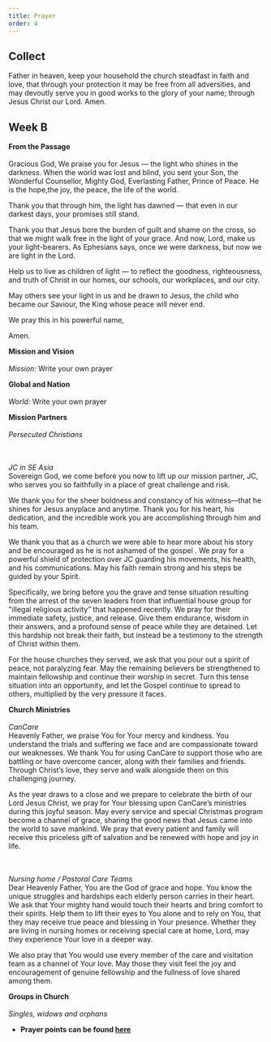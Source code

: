 ```yaml
---
title: Prayer
order: 4
---
```


## Collect
Father in heaven, keep your household the church steadfast in faith and love, that through your protection it may be free from all adversities, and may devoutly serve you in good works to the glory of your name; through Jesus Christ our Lord. Amen.

## Week B


**From the Passage**
<br><br> Gracious God,
 We praise you for Jesus — the light who shines in the darkness.
 When the world was lost and blind, you sent your Son,  the Wonderful Counsellor, Mighty God, Everlasting Father, Prince of Peace.  He is the hope,the joy, the peace, the life of the world.

Thank you that through him, the light has dawned —  that even in our darkest days, your promises still stand.

Thank you that Jesus bore the burden of guilt and shame on the cross,
 so that we might walk free in the light of your grace.
And now, Lord, make us your light-bearers.  As Ephesians says, once we were darkness,
 but now we are light in the Lord.

Help us to live as children of light — to reflect the goodness, righteousness, and truth of Christ in our homes, our schools, our workplaces, and our city.

May others see your light in us and be drawn to Jesus,  the child who became our Saviour, the King whose peace will never end.

We pray this in his powerful name,

Amen.  

**Mission and Vision** 
<br><br> *Mission:* Write your own prayer

**Global and Nation** 
<br><br> *World:* Write your own prayer


**Mission Partners**
<br><br>*Persecuted Christians*   

<br><br>*JC in SE Asia*   
Sovereign God, we come before you now to lift up our mission partner, JC, who serves you so faithfully in a place of great challenge and risk.

We thank you for the sheer boldness and constancy of his witness—that he shines for Jesus anyplace and anytime. Thank you for his heart, his dedication, and the incredible work you are accomplishing through him and his team.

We thank you that as a church we were able to hear more about his story and be encouraged as he is not ashamed of the gospel . We pray for a powerful shield of protection over JC guarding his movements, his health, and his communications. May his faith remain strong and his steps be guided by your Spirit.

Specifically, we bring before you the grave and tense situation resulting from the arrest of the seven leaders from that influential house group for "illegal religious activity” that happened recently.  We pray for their immediate safety, justice, and release. Give them endurance, wisdom in their answers, and a profound sense of peace while they are detained. Let this hardship not break their faith, but instead be a testimony to the strength of Christ within them.

For the house churches they served, we ask that you pour out a spirit of peace, not paralyzing fear. May the remaining believers be strengthened to maintain fellowship and continue their worship in secret. Turn this tense situation into an opportunity, and let the Gospel continue to spread to others, multiplied by the very pressure it faces.


**Church Ministries**
<br><br> *CanCare*  
Heavenly Father, we praise You for Your mercy and kindness. You understand the trials and suffering we face and are compassionate toward our weaknesses. We thank You for using CanCare to support those who are battling or have overcome cancer, along with their families and friends. Through Christ’s love, they serve and walk alongside them on this challenging journey.

As the year draws to a close and we prepare to celebrate the birth of our Lord Jesus Christ, we pray for Your blessing upon CanCare’s ministries during this joyful season. May every service and special Christmas program become a channel of grace, sharing the good news that Jesus came into the world to save mankind. We pray that every patient and family will receive this priceless gift of salvation and be renewed with hope and joy in life.

<br><br> *Nursing home / Pastoral Care Teams*  
Dear Heavenly Father, You are the God of grace and hope. You know the unique struggles and hardships each elderly person carries in their heart. We ask that Your mighty hand would touch their hearts and bring comfort to their spirits. Help them to lift their eyes to You alone and to rely on You, that they may receive true peace and blessing in Your presence. Whether they are living in nursing homes or receiving special care at home, Lord, may they experience Your love in a deeper way. 

We also pray that You would use every member of the care and visitation team as a channel of Your love. May those they visit feel the joy and encouragement of genuine fellowship and the fullness of love shared among them.


**Groups in Church**
<br><br> *Singles, widows and orphans*



- **Prayer points can be found [here](https://stgeorgeshurstville.org.au/prayer)**
